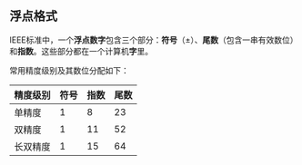 ## 浮点格式

IEEE标准中，一个**浮点数字**包含三个部分：**符号**（$\pm$）、**尾数**（包含一串有效数位）和**指数**。这些部分都在一个计算机**字**里。

常用精度级别及其数位分配如下：

| 精度级别 | 符号 | 指数 | 尾数 |
| -------- | ---- | ---- | ---- |
| 单精度   | 1    | 8    | 23   |
| 双精度   | 1    | 11   | 52   |
| 长双精度 | 1    | 15   | 64   |





















